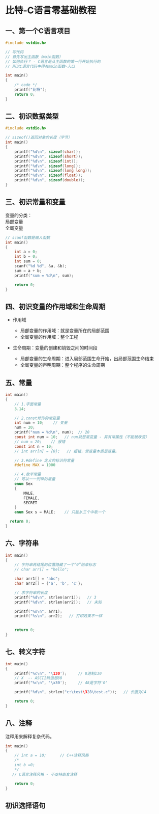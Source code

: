 # 比特-C语言零基础教程

## 一、第一个C语言项目

```c
#include <stdio.h>

// 写代码
// 首先写出主函数（main函数）
// 如何执行？ - C语言是从主函数的第一行开始执行的
// 所以C语言代码中得有main函数-入口

int main()
{
    /* code */
    printf("比特");
    return 0;
}
```

## 二、初识数据类型

```c
#include <stdio.h>

// sizeof()返回对象的长度（字节）
int main()
{
    printf("%d\n", sizeof(char));
    printf("%d\n", sizeof(short));
    printf("%d\n", sizeof(int));
    printf("%d\n", sizeof(long));
    printf("%d\n", sizeof(long long));
    printf("%d\n", sizeof(float));
    printf("%d\n", sizeof(double));
}
```

## 三、初识常量和变量

变量的分类：  
局部变量  
全局变量

```c
// scanf函数是输入函数
int main()
{
    int a = 0;
    int b = 0;
    int sum = 0;
    scanf("%d %d", &a, &b);
    sum = a + b;
    printf("sum = %d\n", sum);

    return 0;
}
```

## 四、初识变量的作用域和生命周期

- 作用域
  - 局部变量的作用域：就是变量所在的局部范围
  - 全局变量的作用域：整个工程

- 生命周期：变量的创建和销毁之间的时间段
  - 局部变量的生命周期：进入局部范围生命开始，出局部范围生命结束
  - 全局变量的声明周期：整个程序的生命周期

## 五、常量

```c
int main()
{
    // 1.字面常量
    3.14;

    // 2.const修饰的常变量
    int num = 10;    // 变量
    num = 20;
    printf("num = %d\n", num);  // 20
    const int num = 10;   // num就是常变量 - 具有常属性（不能被改变）
    // num = 20;    // 报错
    const int n = 10;
    // int arr[n] = {0};   // 报错，常变量本质是变量。

    // 3.#define 定义的标识符常量
    #define MAX = 1000

    // 4.枚举常量
    // 可以一一列举的常量
    enum Sex
    {
        MALE,
        FEMALE,
        SECRET
    }
    enum Sex s = MALE;    // 只能从三个中取一个

  return 0;
}
```

## 六、字符串

```c
int main()
{
    // 字符串再结尾的位置隐藏了一个“0”结束标志
    // char arr[] = "hello";

    char arr1[] = "abc";
    char arr2[] = {'a', 'b', 'c'};

    // 求字符串的长度
    printf("%d\n", strlen(arr1));   // 3
    printf("%d\n", strlen(arr2));   // 未知

    printf("%s\n", arr1);
    printf("%s\n", arr2);   // 打印效果不一样

    
    return 0;
}
```

## 七、转义字符

```c
int main()
{
    printf("%c\n", '\130');     // 8进制130
    // X  -- ASCII码值是88
    printf("%c\n", '\x30');     // 48是字符'0'

    printf("%d\n", strlen("c:\test\328\test.c"));   // 长度为14

    return 0;
}
```

## 八、注释

注释用来解释复杂代码。

```c
int main()
{
    // int a = 10;      // C++注释风格
    /*
    int b =0;
    */
   // C语言注释风格 - 不支持嵌套注释

    return 0;
}
```

## 初识选择语句

